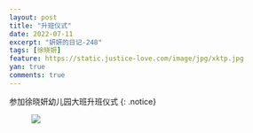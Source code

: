 ```yaml
---
layout: post
title: "升班仪式"
date: 2022-07-11
excerpt: "妍妍的日记-248"
tags: [徐晓妍]
feature: https://static.justice-love.com/image/jpg/xktp.jpg
yan: true
comments: true
---
```

参加徐晓妍幼儿园大班升班仪式
{: .notice}
<figure>
    <img src="{{ site.staticUrl }}/yanyan/image/shengban.jpeg" />
</figure>
